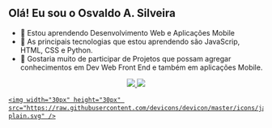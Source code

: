 ## Olá! Eu sou o Osvaldo A. Silveira
- 👀 Estou aprendendo Desenvolvimento Web e Aplicações Mobile
- 🌱 As principais tecnologias que estou aprendendo são JavaScrip, HTML, CSS e Python.
- 💞️ Gostaria muito de participar de Projetos que possam agregar conhecimentos em Dev Web Front End e também em aplicações Mobile.

<div align = center>
<a href = "https://github.com/oasosvaldo ">
<img height = "180em" src = "https://github-readme-stats.vercel.app/api?username=oasosvaldo&show_icons=true&theme=dark&include_all_commits=true&count_private=true" />
<img height = "180em" src = "https://github-readme-stats.vercel.app/api/top-langs/?username=oasosvaldo&layout=compact&langs_count=16&theme=dark"/>
</div>

    <img width="30px" height="30px" src="https://raw.githubusercontent.com/devicons/devicon/master/icons/javascript/javascript-plain.svg" />

